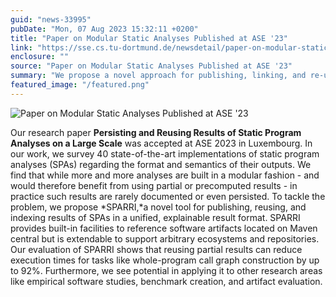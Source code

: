 ```yaml
---
guid: "news-33995"
pubDate: "Mon, 07 Aug 2023 15:32:11 +0200"
title: "Paper on Modular Static Analyses Published at ASE '23"
link: "https://sse.cs.tu-dortmund.de/newsdetail/paper-on-modular-static-analyses-published-at-ase-23-33995/"
enclosure: ""
source: "Paper on Modular Static Analyses Published at ASE '23"
summary: "We propose a novel approach for publishing, linking, and re-using (partial) results of static program analyses and find that it improves the performance of existing analyses, while also providing benefits for other areas of application, including artifact evaluation."
featured_image: "/featured.png"
---
```

![Paper on Modular Static Analyses Published at ASE '23](/featured.png)

Our research paper **Persisting and Reusing Results of Static Program Analyses on a Large Scale** was accepted at ASE 2023 in Luxembourg. In our work, we survey 40 state-of-the-art implementations of static program analyses (SPAs) regarding the format and semantics of their outputs. We find that while more and more analyses are built in a modular fashion - and would therefore benefit from using partial or precomputed results - in practice such results are rarely documented or even persisted. To tackle the problem, we propose *SPARRI,*a novel tool for publishing, reusing, and indexing results of SPAs in a unified, explainable result format. SPARRI provides built-in facilities to reference software artifacts located on Maven central but is extendable to support arbitrary ecosystems and repositories. Our evaluation of SPARRI shows that reusing partial results can reduce execution times for tasks like whole-program call graph construction by up to 92%. Furthermore, we see potential in applying it to other research areas like empirical software studies, benchmark creation, and artifact evaluation.
